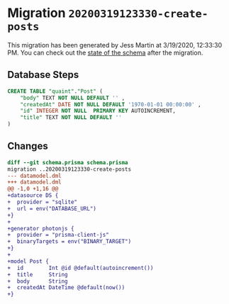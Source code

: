 # Migration `20200319123330-create-posts`

This migration has been generated by Jess Martin at 3/19/2020, 12:33:30 PM.
You can check out the [state of the schema](./schema.prisma) after the migration.

## Database Steps

```sql
CREATE TABLE "quaint"."Post" (
    "body" TEXT NOT NULL DEFAULT '' ,
    "createdAt" DATE NOT NULL DEFAULT '1970-01-01 00:00:00' ,
    "id" INTEGER NOT NULL  PRIMARY KEY AUTOINCREMENT,
    "title" TEXT NOT NULL DEFAULT '' 
) 
```

## Changes

```diff
diff --git schema.prisma schema.prisma
migration ..20200319123330-create-posts
--- datamodel.dml
+++ datamodel.dml
@@ -1,0 +1,16 @@
+datasource DS {
+  provider = "sqlite"
+  url = env("DATABASE_URL")
+}
+
+generator photonjs {
+  provider = "prisma-client-js"
+  binaryTargets = env("BINARY_TARGET")
+}
+
+model Post {
+  id        Int @id @default(autoincrement())
+  title     String
+  body      String
+  createdAt DateTime @default(now())
+}
```


